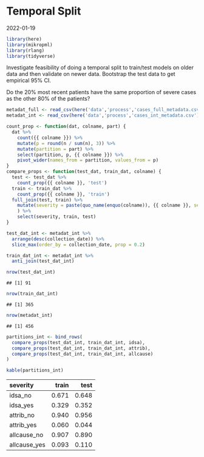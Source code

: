 Temporal Split
================
2022-01-19

``` r
library(here)
library(mikropml)
library(rlang)
library(tidyverse)
```

Investigate feasibility of doing a temporal split to train/test models
on older data and then validate on newer data. Bootstrap the test data
to get empirical 95% CI.

Do the 20% most recent patients have the same proportion of severe cases
as the other 80% of the patients?

``` r
metadat_full <- read_csv(here('data','process','cases_full_metadata.csv'))
metadat_int <- read_csv(here('data','process','cases_int_metadata.csv'))
```

``` r
count_prop <- function(dat, colname, part) {
  dat %>% 
    count({{ colname }}) %>% 
    mutate(p = round(n / sum(n), 3)) %>% 
    mutate(partition = part) %>% 
    select(partition, p, {{ colname }}) %>% 
    pivot_wider(names_from = partition, values_from = p)
}
compare_props <- function(test_dat, train_dat, colname) {
  test <- test_dat %>% 
    count_prop({{ colname }}, 'test')
  train <- train_dat %>% 
    count_prop({{ colname }}, 'train')
  full_join(test, train) %>% 
    mutate(severity = paste(quo_name(enquo(colname)), {{ colname }}, sep = "_")
    ) %>% 
    select(severity, train, test)
}
```

``` r
test_dat_int <- metadat_int %>% 
  arrange(desc(collection_date)) %>% 
  slice_max(order_by = collection_date, prop = 0.2)

train_dat_int <- metadat_int %>% 
  anti_join(test_dat_int)

nrow(test_dat_int)
```

    ## [1] 91

``` r
nrow(train_dat_int)
```

    ## [1] 365

``` r
nrow(metadat_int)
```

    ## [1] 456

``` r
partitions_int <- bind_rows(
  compare_props(test_dat_int, train_dat_int, idsa),
  compare_props(test_dat_int, train_dat_int, attrib),
  compare_props(test_dat_int, train_dat_int, allcause)
) 

kable(partitions_int)
```

| severity     | train |  test |
|:-------------|------:|------:|
| idsa_no      | 0.671 | 0.648 |
| idsa_yes     | 0.329 | 0.352 |
| attrib_no    | 0.940 | 0.956 |
| attrib_yes   | 0.060 | 0.044 |
| allcause_no  | 0.907 | 0.890 |
| allcause_yes | 0.093 | 0.110 |
